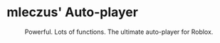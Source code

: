 # mleczus' Auto-player


<p align='center'>
  Powerful. Lots of functions.
  The ultimate auto-player for Roblox.
</p>
